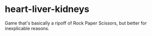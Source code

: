 # heart-liver-kidneys
Game that's basically a ripoff of Rock Paper Scissors, but better for inexplicable reasons.
